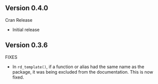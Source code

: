 Version 0.4.0
----------------------------------------------------------------------

Cran Release

- Initial release

Version 0.3.6
----------------------------------------------------------------------

FIXES

- In `rd_template()`, if a function or alias had the same name as the package, it was being excluded from the documentation. This is now fixed.
